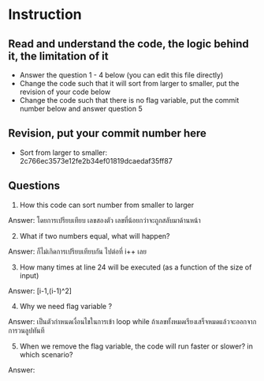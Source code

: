 ﻿# Instruction

## Read and understand the code, the logic behind it, the limitation of it
* Answer the question 1 - 4 below (you can edit this file directly)
* Change the code such that it will sort from larger to smaller, put the revision of your code below
* Change the code such that there is no flag variable, put the commit number below and answer question 5 


## Revision, put your commit number here
* Sort from larger to smaller: 2c766ec3573e12fe2b34ef01819dcaedaf35ff87


## Questions
1. How this code can sort number from smaller to larger
 
Answer: โดยการเปรียบเทียบ เลขสองตัว เลขที่น้อยกว่าจะถูกสลับมาด้านหน้า

2. What if two numbers equal, what will happen? 

Answer: ก็ไม่เกิดการเปรียบเทียบกัน ไปต่อที่ i++ เลย

3. How many times at line 24 will be executed (as a function of the size of input) 

Answer: [i-1,(i-1)^2]

4. Why we need flag variable ? 

Answer: เป็นตัวกำหนดเงื่อนไขในการเข้า loop while ถ้าเลขทั้งหมดเรียงเสร็จหมดแล้วจะออกจากการวนลูปทันที

5. When we remove the flag variable, the code will run faster or slower? in which scenario? 

Answer: 